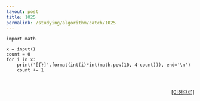 ```yaml
---
layout: post
title: 1025
permalink: /studying/algorithm/catch/1025
---
```


```
import math

x = input()
count = 0
for i in x:
    print('[{}]'.format(int(i)*int(math.pow(10, 4-count))), end='\n')
    count += 1



```
  
    
    
<div style="text-align: right"> <a href = 'https://namhyo01.github.io/studying/algorithm/catch'> [이전으로] </a> </div>
